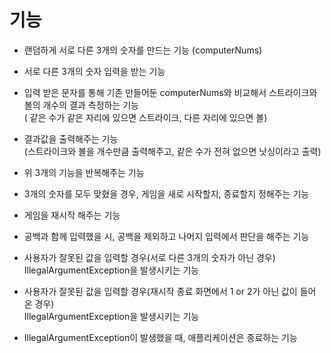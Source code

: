 # 기능

- 랜덤하게 서로 다른 3개의 숫자를 만드는 기능  (computerNums)


- 서로 다른 3개의 숫자 입력을 받는 기능
- 입력 받은 문자를 통해 기존 만들어둔 computerNums와 비교해서 스트라이크와 볼의 개수의 결과 측정하는 기능  
  ( 같은 수가 같은 자리에 있으면 스트라이크, 다른 자리에 있으면 볼)
- 결과값을 출력해주는 기능  
  (스트라이크와 볼을 개수만큼 출력해주고, 같은 수가 전혀 없으면 낫싱이라고 출력)


- 위 3개의 기능을 반복해주는 기능


- 3개의 숫자를 모두 맞혔을 경우, 게임을 새로 시작할지, 종료할지 정해주는 기능
- 게임을 재시작 해주는 기능


- 공백과 함께 입력했을 시, 공백을 제외하고 나머지 입력에서 판단을 해주는 기능
- 사용자가 잘못된 값을 입력할 경우(서로 다른 3개의 숫자가 아닌 경우)   
  IllegalArgumentException을 발생시키는 기능
- 사용자가 잘못된 값을 입력할 경우(재시작 종료 화면에서 1 or 2가 아닌 값이 들어 온 경우)  
  IllegalArgumentException을 발생시키는 기능


- IllegalArgumentException이 발생했을 때, 애플리케이션은 종료하는 기능
